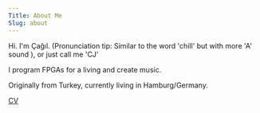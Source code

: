 ```yaml
---
Title: About Me
Slug: about 
---
```


Hi. I'm Çağıl. (Pronunciation tip: Similar to the word 'chill' but with more 'A' sound ), or just call me 'CJ'

I program FPGAs for a living and create music.

Originally from Turkey, currently living in Hamburg/Germany. 

[CV]({static}/cv/cv.pdf)
